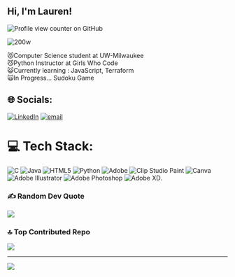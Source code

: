 ## Hi, I'm Lauren!

![Profile view counter on GitHub](https://komarev.com/ghpvc/?username=crumpcoder)<br/>

![200w](https://github.com/user-attachments/assets/7f0f98d9-441c-4068-83f8-bdfcb28d328b)<br/>

😻Computer Science student at UW-Milwaukee<br/>
😼Python Instructor at Girls Who Code<br/>
😺Currently learning : JavaScript, Terraform<br/>
🙀In Progress... Sudoku Game<br/>

## 🌐 Socials:
[![LinkedIn](https://img.shields.io/badge/LinkedIn-%230077B5.svg?logo=linkedin&logoColor=white)](https://linkedin.com/in/www.linkedin.com/in/lauren-knutson) [![email](https://img.shields.io/badge/Email-D14836?logo=gmail&logoColor=white)](mailto:lknutson2004@gmail.com) 

# 💻 Tech Stack:
![C](https://img.shields.io/badge/c-%2300599C.svg?style=for-the-badge&logo=c&logoColor=white) ![Java](https://img.shields.io/badge/java-%23ED8B00.svg?style=for-the-badge&logo=openjdk&logoColor=white) ![HTML5](https://img.shields.io/badge/html5-%23E34F26.svg?style=for-the-badge&logo=html5&logoColor=white) ![Python](https://img.shields.io/badge/python-3670A0?style=for-the-badge&logo=python&logoColor=ffdd54) ![Adobe](https://img.shields.io/badge/adobe-%23FF0000.svg?style=for-the-badge&logo=adobe&logoColor=white) ![Clip Studio Paint](https://img.shields.io/badge/ClipStudioPaint-%23CFD3D3.svg?style=for-the-badge&logo=ClipStudioPaint&logoColor=white) ![Canva](https://img.shields.io/badge/Canva-%2300C4CC.svg?style=for-the-badge&logo=Canva&logoColor=white) ![Adobe Illustrator](https://img.shields.io/badge/adobe%20illustrator-%23FF9A00.svg?style=for-the-badge&logo=adobe%20illustrator&logoColor=white) ![Adobe Photoshop](https://img.shields.io/badge/adobe%20photoshop-%2331A8FF.svg?style=for-the-badge&logo=adobe%20photoshop&logoColor=white) ![Adobe XD](https://img.shields.io/badge/Adobe%20XD-470137?style=for-the-badge&logo=Adobe%20XD&logoColor=#FF61F6).


### ✍️ Random Dev Quote
![](https://quotes-github-readme.vercel.app/api?type=vetical&theme=tokyonight)

### 🔝 Top Contributed Repo
![](https://github-contributor-stats.vercel.app/api?username=crumpcoder&limit=5&theme=tokyonight&combine_all_yearly_contributions=true)

---
[![](https://visitcount.itsvg.in/api?id=crumpcoder&icon=0&color=6)](https://visitcount.itsvg.in)

<!-- Proudly created with GPRM ( https://gprm.itsvg.in ) -->
